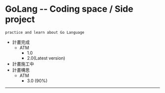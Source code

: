 # GoLang -- Coding space / Side project
    practice and learn about Go Language
* 計畫完成
    * ATM
        * 1.0
        * 2.0(Latest version)
* 計畫施工中
* 計畫構思
    * ATM
        * 3.0 (90%)
------